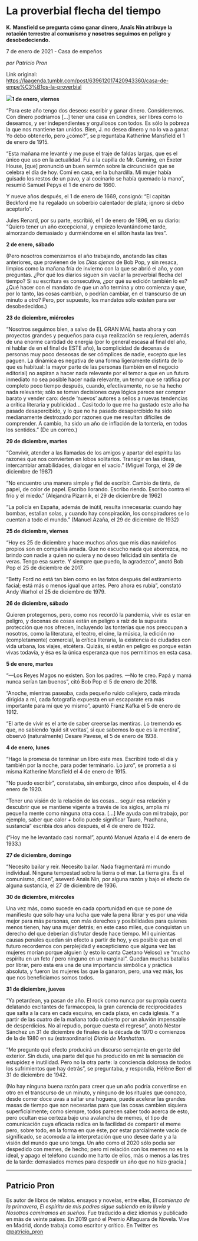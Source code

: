 # La proverbial flecha del tiempo

**K. Mansfield se pregunta cómo ganar dinero, Anaïs Nin atribuye la rotación terrestre al comunismo y nosotros seguimos en peligro y desobedeciendo.**

7 de enero de 2021 - Casa de empeños

_por Patricio Pron_

Link original: https://laagenda.tumblr.com/post/639612017420943360/casa-de-empe%C3%B1os-la-proverbial

![](https://64.media.tumblr.com/b9a6d77d4549dc75489654c12832866b/499fe0a84adfe5e7-a0/s500x750/e1ae015ad6cbe1e471c8c75d3a4466bf7e48f84c.jpg)**1 de enero, viernes**

“Para este año
tengo dos deseos: escribir y ganar dinero. Consideremos. Con dinero podríamos […]
tener una casa en Londres, ser libres como lo deseamos, y ser independientes y
orgullosos con todos. Es sólo la pobreza la que nos mantiene tan unidos. Bien,
J. no desea dinero y no lo va a ganar. Yo debo obtenerlo, pero ¿cómo?”, se
preguntaba Katherine Mansfield el 1 de enero de 1915. 

“Esta mañana me
levanté y me puse el traje de faldas largas, que es el único que uso en la actualidad.
Fui a la capilla de Mr. Gunning, en Exeter House, [que] pronunció un buen sermón
sobre la circuncisión que se celebra el día de hoy. Comí en casa, en la buhardilla.
Mi mujer había guisado los restos de un pavo, y al cocinarlo se había quemado
la mano”, resumió Samuel Pepys el 1 de enero de 1660. 

Y nueve años después,
el 1 de enero de 1669, consignó: “El capitán Beckford me ha regalado un
soberbio calentador de plata; ignoro si debo aceptarlo”. 

Jules Renard, por
su parte, escribió, el 1 de enero de 1896, en su diario: “Quiero tener un año
excepcional, y empiezo levantándome tarde, almorzando demasiado y durmiéndome
en el sillón hasta las tres”. 

**2 de enero, sábado** 

(Pero nosotros comenzamos
el año trabajando, anotando las citas anteriores, que provienen de los *Días ajenos*
de Bob Pop, y sin resaca, limpios como la mañana fría de invierno con la que se
abrió el año, y con preguntas. ¿Por qué los diarios siguen sin vacilar la proverbial
flecha del tiempo? Si su escritura es consecutiva, ¿por qué su edición también
lo es? ¿Qué hacer con el mandato de que un año termina y otro comienza y que,
por lo tanto, las cosas cambian, o podrían cambiar, en el transcurso de un
minuto a otro? Pero, por supuesto, los mandatos sólo existen para ser desobedecidos.) 

**23 de diciembre, miércoles**

“Nosotros seguimos
bien, a salvo de EL GRAN MAL hasta ahora y con proyectos grandes y pequeños
para cuya realización se requieren, además de una enorme cantidad de energía (por
lo general escasa al final del año, ni hablar de en el final de ESTE año), la
complicidad de decenas de personas muy poco deseosas de ser cómplices de nadie,
excepto que les paguen. La dinámica es negativa de una forma ligeramente
distinta de lo que es habitual: la mayor parte de las personas (también en el
negocio editorial) no aspiran a hacer nada relevante por el temor a que en un
futuro inmediato no sea posible hacer nada relevante, un temor que se ratifica
por completo poco tiempo después, cuando, efectivamente, no se ha hecho nada
relevante; sólo se toman decisiones cuya lógica parece ser comprar barato y
vender caro: desde ‘nuevos’ autores a sellos a nuevas tendencias a crítica
literaria y publicidad… Casi todo lo que me ha gustado este año ha pasado
desapercibido, y lo que no ha pasado desapercibido ha sido medianamente
destrozado por razones que me resultan difíciles de comprender. A cambio, ha
sido un año de inflación de la tontería, en todos los sentidos.” (De un correo.) 

**29 de diciembre,
martes**

“Convivir, atender
a las llamadas de los amigos y apartar del espíritu las razones que nos
convierten en lobos solitarios. Transigir en las ideas, intercambiar amabilidades,
dialogar en el vacío.” (Miguel Torga, el 29 de diciembre de 1987) 

“No encuentro una manera
simple y fiel de escribir. Cambio de tinta, de papel, de color de papel.
Escribo llorando. Escribo riendo. Escribo contra el frío y el miedo.” (Alejandra
Pizarnik, el 29 de diciembre de 1962) 

“La policía en España,
además de inútil, resulta innecesaria: cuando hay bombas, estallan solas, y
cuando hay conspiración, los conspiradores se lo cuentan a todo el mundo.”
(Manuel Azaña, el 29 de diciembre de 1932) 

**25 de diciembre, viernes**

“Hoy es 25 de
diciembre y hace muchos años que mis días navideños propios son en compañía
amada. Que no escucho nada que aborrezca, no brindo con nadie a quien no quiera
y no deseo felicidad sin sentirla de veras. Tengo esa suerte. Y siempre que
puedo, la agradezco”, anotó Bob Pop el 25 de diciembre de 2017. 

“Betty Ford no está
tan bien como en las fotos después del estiramiento facial; está más o menos
igual que antes. Pero ahora es rubia”, constató Andy Warhol el 25 de diciembre
de 1979. 

**26 de diciembre, sábado**

Quieren
protegernos, pero, como nos recordó la pandemia, vivir es estar en peligro, y
decenas de cosas están en peligro a raíz de la supuesta protección que nos
ofrecen, incluyendo las tonterías que nos preocupan a nosotros, como la
literatura, el teatro, el cine, la música, la edición no (completamente) comercial,
la crítica literaria, la existencia de ciudades con vida urbana, los viajes, etcétera.
Quizás, si están en peligro es porque están vivas todavía, y ésa es la única
esperanza que nos permitimos en esta casa. 

**5 de enero, martes**

“—Los Reyes Magos
no existen. Son los padres. —No te creo. Papá y mamá nunca serían tan buenos”,
citó Bob Pop el 5 de enero de 2018. 

“Anoche, mientras
paseaba, cada pequeño ruido callejero, cada mirada dirigida a mí, cada fotografía
expuesta en un escaparate era más importante para mí que yo mismo”, apuntó
Franz Kafka el 5 de enero de 1912. 

“El arte de vivir
es el arte de saber creerse las mentiras. Lo tremendo es que, no sabiendo ‘quid
sit veritas’, sí que sabemos lo que es la mentira”, observó (naturalmente)
Cesare Pavese, el 5 de enero de 1938. 

**4 de enero, lunes**

“Hago la promesa de
terminar un libro este mes. Escribiré todo el día y también por la noche, para
poder terminarlo. Lo juro”, se prometía a sí misma Katherine Mansfield el 4 de
enero de 1915. 

“No puedo escribir”,
constataba, sin embargo, cinco años después, el 4 de enero de 1920. 

“Tener una visión
de la relación de las cosas… seguir esa relación y descubrir que se mantiene
vigente a través de los siglos, amplía mi pequeña mente como ninguna otra cosa.
[…] Me ayuda con mi trabajo, por ejemplo, saber que calor + bollo puede
significar Tauro, Pradhana, sustancia” escribía dos años después, el 4 de enero
de 1922. 

(“Hoy me he levantado
casi normal”, apuntó Manuel Azaña el 4 de enero de 1933.) 

**27 de diciembre,
domingo**

“Necesito bailar y
reír. Necesito bailar. Nada fragmentará mi mundo individual. Ninguna tempestad
sobre la tierra o el mar. La tierra gira. Es el comunismo, dicen”, aseveró Anaïs
Nin, por alguna razón y bajo el efecto de alguna sustancia, el 27 de diciembre
de 1936. 

**30 de diciembre, miércoles**

Una vez más, como
sucede en cada oportunidad en que se pone de manifiesto que sólo hay una lucha
que vale la pena librar y es por una vida mejor para más personas, con más
derechos y posibilidades para quienes menos tienen, hay una mujer detrás; en
este caso miles, que conquistan un derecho del que deberían disfrutar desde
hace tiempo. Mil quinientas causas penales quedan sin efecto a partir de hoy, y
es posible que en el futuro recordemos con perplejidad y escepticismo que
alguna vez las mujeres morían porque alguien (y esto lo canta Caetano Veloso)
ve “mucho espíritu en un feto / pero ninguno en un marginal”. Quedan muchas
batallas por librar, pero esta era una de una importancia simbólica y práctica
absoluta, y fueron las mujeres las que la ganaron, pero, una vez más, los que
nos beneficiamos somos todos. 

**31 de diciembre,
jueves**

“Ya petardean, ya pasan de año. El rock como
nunca por su propia cuenta delatando excitantes de farmacopea, la gran carencia
de reciprocidades que salta a la cara en cada esquina, en cada plaza, en cada
iglesia. Y a partir de las cuatro de la mañana todo cubierto por un aluvión
impensable de desperdicios. No al repudio, porque cuesta el regreso”, anotó Néstor
Sánchez un 31 de diciembre de finales de la década de 1970 o comienzos de la de
1980 en su (extraordinario) *Diario de Manhattan*. 

“Me pregunto qué
efecto producirá un discurso semejante en gente del exterior. Sin duda, una
parte del que ha producido en mí: la sensación de estupidez e inutilidad. Pero
no la otra parte: la conciencia dolorosa de todos los sufrimientos que hay
detrás”, se preguntaba, y respondía, Hélène Berr el 31 de diciembre de 1942. 

(No hay ninguna buena
razón para creer que un año podría convertirse en otro en el transcurso de un
minuto, y ninguno de los rituales que conozco, desde comer doce uvas a saltar
una hoguera, puede acelerar las grandes masas de tiempo que son necesarias para
que las cosas cambien siquiera superficialmente; como siempre, todos parecen saber
todo acerca de esto, pero ocultan esa certeza bajo una avalancha de memes, el tipo
de comunicación cuya eficacia radica en la facilidad de compartir el meme pero,
sobre todo, en la forma en que éste, por estar parcialmente vacío de significado,
se acomoda a la interpretación que uno desee darle y a la visión del mundo que
uno tenga. Un año como el 2020 sólo podía ser despedido con memes, de hecho;
pero mi relación con los memes no es la ideal, y apago el teléfono cuando me
harto de ellos, más o menos a las tres de la tarde: demasiados memes para despedir
un año que no hizo gracia.)



---

Patricio Pron
-------------

 Es autor de libros de relatos. ensayos y novelas, entre ellas, *El comienzo de la primavera*, *El espíritu de mis padres sigue subiendo en la lluvia* y *Nosotros caminamos en sueños*. Fue traducido a diez idiomas y publicado en más de veinte países. En 2019 ganó el Premio Alfaguara de Novela. Vive en Madrid, donde trabaja como escritor y crítico. En Twitter es [@patricio\_pron](https://twitter.com/patricio_pron) 

